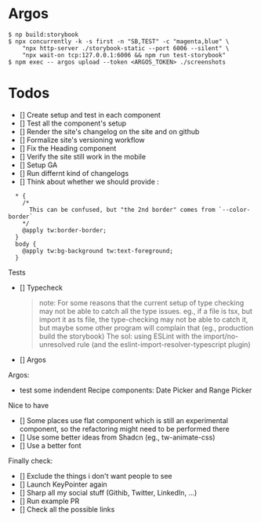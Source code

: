 # Argos
```
$ np build:storybook
$ npx concurrently -k -s first -n "SB,TEST" -c "magenta,blue" \
    "npx http-server ./storybook-static --port 6006 --silent" \
    "npx wait-on tcp:127.0.0.1:6006 && npm run test-storybook"
$ npm exec -- argos upload --token <ARGOS_TOKEN> ./screenshots

```


# Todos
- [] Create setup and test in each component
- [] Test all the component's setup
- [] Render the site's changelog on the site and on github
- [] Formalize site's versioning workflow
- [] Fix the Heading component
- [] Verify the site still work in the mobile
- [] Setup GA
- [] Run differnt kind of changelogs
- [] Think about whether we should provide :
```
  * {
    /*
      This can be confused, but "the 2nd border" comes from `--color-border`
    */
    @apply tw:border-border;
  }
  body {
    @apply tw:bg-background tw:text-foreground;
  }
```

Tests
- [] Typecheck
  > note: For some reasons that the current setup of type checking may not be able to catch all the type issues. eg., if a file is tsx, but import it as ts file, the type-checking may not be able to catch it, but maybe some other program will complain that (eg., production build the storybook)
  > The sol: using ESLint with the import/no-unresolved rule (and the eslint-import-resolver-typescript plugin)

- [] Argos


Argos:
  - test some indendent Recipe components: Date Picker and Range Picker

Nice to have
  - [] Some places use flat component which is still an experimental component, so the refactoring might need to be performed there
  - [] Use some better ideas from Shadcn (eg., tw-animate-css)
  - [] Use a better font


Finally check:
  - [] Exclude the things i don't want people to see
  - [] Launch KeyPointer again
  - [] Sharp all my social stuff (Githib, Twitter, LinkedIn, ...)
  - [] Run example PR
  - [] Check all the possible links
